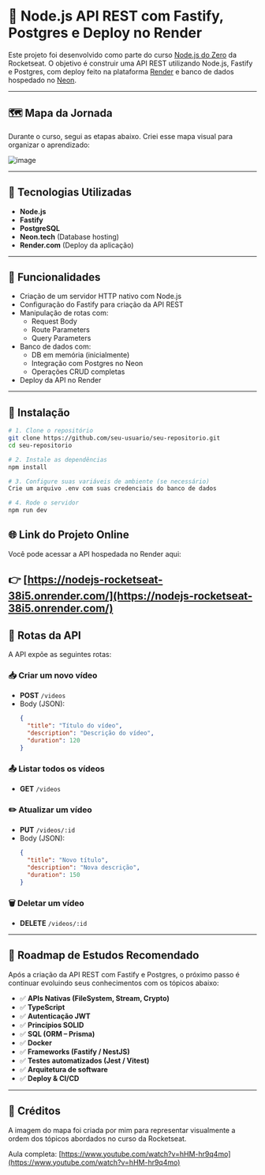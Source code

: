 # 🚀 Node.js API REST com Fastify, Postgres e Deploy no Render

Este projeto foi desenvolvido como parte do curso [Node.js do Zero](https://www.youtube.com/watch?v=hHM-hr9q4mo) da Rocketseat. O objetivo é construir uma API REST utilizando Node.js, Fastify e Postgres, com deploy feito na plataforma [Render](https://render.com/) e banco de dados hospedado no [Neon](https://neon.tech/).

---

## 🗺️ Mapa da Jornada

Durante o curso, segui as etapas abaixo. Criei esse mapa visual para organizar o aprendizado:

![image](https://github.com/user-attachments/assets/10fbc213-6700-4d87-bc8e-5e12b71f4fca)

---

## 🧪 Tecnologias Utilizadas

- **Node.js**
- **Fastify**
- **PostgreSQL**
- **Neon.tech** (Database hosting)
- **Render.com** (Deploy da aplicação)

---

## 📂 Funcionalidades

- Criação de um servidor HTTP nativo com Node.js
- Configuração do Fastify para criação da API REST
- Manipulação de rotas com:
  - Request Body
  - Route Parameters
  - Query Parameters
- Banco de dados com:
  - DB em memória (inicialmente)
  - Integração com Postgres no Neon
  - Operações CRUD completas
- Deploy da API no Render

---

## 🧰 Instalação

```bash
# 1. Clone o repositório
git clone https://github.com/seu-usuario/seu-repositorio.git
cd seu-repositorio

# 2. Instale as dependências
npm install

# 3. Configure suas variáveis de ambiente (se necessário)
Crie um arquivo .env com suas credenciais do banco de dados

# 4. Rode o servidor
npm run dev
```

## 🌐 Link do Projeto Online

Você pode acessar a API hospedada no Render aqui:

👉 [https://nodejs-rocketseat-38i5.onrender.com/](https://nodejs-rocketseat-38i5.onrender.com/)
---

## 📨 Rotas da API

A API expõe as seguintes rotas:

### 📥 Criar um novo vídeo
- **POST** `/videos`
- Body (JSON):
  ```json
  {
    "title": "Título do vídeo",
    "description": "Descrição do vídeo",
    "duration": 120
  }
  ```

### 📤 Listar todos os vídeos
- **GET** `/videos`

### ✏️ Atualizar um vídeo
- **PUT** `/videos/:id`
- Body (JSON):
  ```json
  {
    "title": "Novo título",
    "description": "Nova descrição",
    "duration": 150
  }
  ```

### 🗑️ Deletar um vídeo
- **DELETE** `/videos/:id`
  
---

## 🧭 Roadmap de Estudos Recomendado

Após a criação da API REST com Fastify e Postgres, o próximo passo é continuar evoluindo seus conhecimentos com os tópicos abaixo:

- ✅ **APIs Nativas (FileSystem, Stream, Crypto)** 
- ✅ **TypeScript**
- ✅ **Autenticação JWT**
- ✅ **Princípios SOLID**
- ✅ **SQL (ORM – Prisma)**
- ✅ **Docker**
- ✅ **Frameworks (Fastify / NestJS)**
- ✅ **Testes automatizados (Jest / Vitest)**
- ✅ **Arquitetura de software**
- ✅ **Deploy & CI/CD**

---

## 📸 Créditos

A imagem do mapa foi criada por mim para representar visualmente a ordem dos tópicos abordados no curso da Rocketseat.

Aula completa: [https://www.youtube.com/watch?v=hHM-hr9q4mo](https://www.youtube.com/watch?v=hHM-hr9q4mo)

